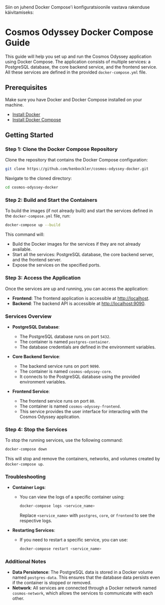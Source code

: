 Siin on juhend Docker Compose'i konfiguratsioonile vastava rakenduse käivitamiseks:

# Cosmos Odyssey Docker Compose Guide

This guide will help you set up and run the Cosmos Odyssey application using Docker Compose. The application consists of multiple services: a PostgreSQL database, the core backend service, and the frontend service. All these services are defined in the provided `docker-compose.yml` file.

## Prerequisites

Make sure you have Docker and Docker Compose installed on your machine.

- [Install Docker](https://docs.docker.com/get-docker/)
- [Install Docker Compose](https://docs.docker.com/compose/install/)

## Getting Started

### Step 1: Clone the Docker Compose Repository

Clone the repository that contains the Docker Compose configuration:

```bash
git clone https://github.com/kenbockler/cosmos-odyssey-docker.git
```

Navigate to the cloned directory:

```bash
cd cosmos-odyssey-docker
```

### Step 2: Build and Start the Containers

To build the images (if not already built) and start the services defined in the `docker-compose.yml` file, run:

```bash
docker-compose up --build
```

This command will:

- Build the Docker images for the services if they are not already available.
- Start all the services: PostgreSQL database, the core backend server, and the frontend server.
- Expose the services on the specified ports.

### Step 3: Access the Application

Once the services are up and running, you can access the application:

- **Frontend**: The frontend application is accessible at [http://localhost](http://localhost).
- **Backend**: The backend API is accessible at [http://localhost:9090](http://localhost:9090).

### Services Overview

- **PostgreSQL Database**:
    - The PostgreSQL database runs on port `5432`.
    - The container is named `postgres-container`.
    - The database credentials are defined in the environment variables.

- **Core Backend Service**:
    - The backend service runs on port `9090`.
    - The container is named `cosmos-odyssey-core`.
    - It connects to the PostgreSQL database using the provided environment variables.

- **Frontend Service**:
    - The frontend service runs on port `80`.
    - The container is named `cosmos-odyssey-frontend`.
    - This service provides the user interface for interacting with the Cosmos Odyssey application.

### Step 4: Stop the Services

To stop the running services, use the following command:

```bash
docker-compose down
```

This will stop and remove the containers, networks, and volumes created by `docker-compose up`.

### Troubleshooting

- **Container Logs**:
    - You can view the logs of a specific container using:
      ```bash
      docker-compose logs <service_name>
      ```
      Replace `<service_name>` with `postgres`, `core`, or `frontend` to see the respective logs.

- **Restarting Services**:
    - If you need to restart a specific service, you can use:
      ```bash
      docker-compose restart <service_name>
      ```

### Additional Notes

- **Data Persistence**: The PostgreSQL data is stored in a Docker volume named `postgres-data`. This ensures that the database data persists even if the container is stopped or removed.
- **Network**: All services are connected through a Docker network named `cosmos-network`, which allows the services to communicate with each other.
